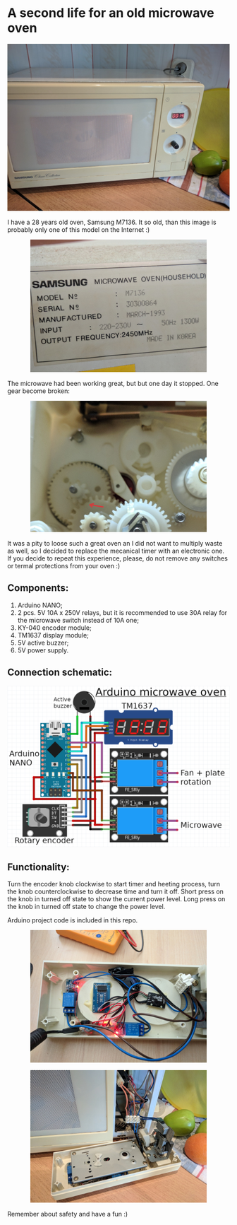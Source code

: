 # A second life for an old microwave oven

<p align="center">
  <img src="images/1.jpg?raw=true" width="600" title="Microwave after modification">
</p>

I have a 28 years old oven, Samsung M7136. It so old, than this image is probably only one of this model on the Internet :)

<p align="center">
  <img src="images/5.jpg?raw=true" width="400" title="Samsung M7136">
</p>

The microwave had been working great, but but one day it stopped. One gear become broken:

<p align="center">
  <img src="images/4.jpg?raw=true" width="400" title="broken mechanism">
</p>

It was a pity to loose such a great oven an I did not want to multiply waste as well, so I decided to replace the mecanical timer with an electronic one.
If you decide to repeat this experience, please, do not remove any switches or termal protections from your oven :)

## Components:

1. Arduino NANO;
2. 2 pcs. 5V 10A x 250V relays, but it is recommended to use 30A relay for the microwave switch instead of 10A one;
3. KY-040 encoder module;
4. TM1637 display module;
5. 5V active buzzer;
6. 5V power supply.

## Connection schematic:

<p align="center">
  <img src="images/schem.png?raw=true" width="600" title="Microwave after modification">
</p>

## Functionality:
Turn the encoder knob clockwise to start timer and heeting process, turn the knob counterclockwise to decrease time and turn it off. Short press on the knob in turned off state to show the current power level. Long press on the knob in turned off state to change the power level.

Arduino project code is included in this repo.
<p align="center">
  <img src="images/2.jpg?raw=true" width="400" title="Samsung M7136">
</p>

<p align="center">
  <img src="images/3.jpg?raw=true" width="400" title="Samsung M7136">
</p>

 Remember about safety and have a fun :)
